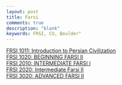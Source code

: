 ```yaml
---
layout: post
title: Farsi
comments: true
description: "blank"
keywords: FRSI, CU, Boulder"
---
```

<body>
	<div><a href="../pages/FRSI-1011">FRSI 1011: Introduction to Persian Civilization</a></div>
	<div><a href="../pages/FRSI-1020">FRSI 1020: BEGINNING FARSI II</a></div>
	<div><a href="../pages/FRSI-2010">FRSI 2010: INTERMEDIATE FARSI I</a></div>
	<div><a href="../pages/FRSI-2020">FRSI 2020: Intermediate Farsi II</a></div>
	<div><a href="../pages/FRSI-3020">FRSI 3020: ADVANCED FARSI II</a></div>
</body>